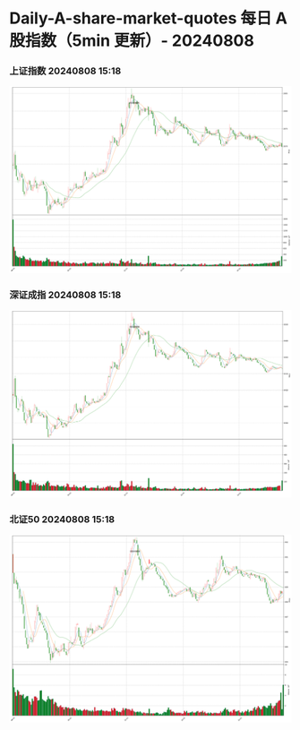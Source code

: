 
# Daily-A-share-market-quotes 每日 A 股指数（5min 更新）- 20240808

### 上证指数 20240808 15:18
![](./fig/2024/8/20240808-sh000001.png)

### 深证成指 20240808 15:18
![](./fig/2024/8/20240808-sz399001.png)

### 北证50 20240808 15:18
![](./fig/2024/8/20240808-bj899050.png)
